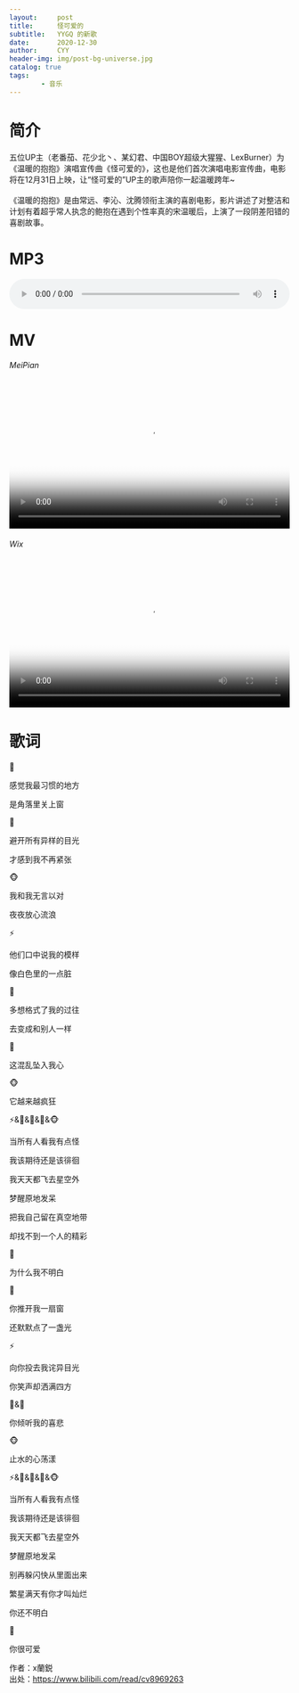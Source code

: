 ```yaml
---
layout:     post
title:      怪可爱的
subtitle:   YYGQ 的新歌
date:       2020-12-30
author:     CYY
header-img: img/post-bg-universe.jpg
catalog: true
tags:    
        - 音乐
---
```


# 简介
五位UP主（老番茄、花少北丶、某幻君、中国BOY超级大猩猩、LexBurner）为《温暖的抱抱》演唱宣传曲《怪可爱的》，这也是他们首次演唱电影宣传曲，电影将在12月31日上映，让“怪可爱的”UP主的歌声陪你一起温暖跨年~<br><br>
《温暖的抱抱》是由常远、李沁、沈腾领衔主演的喜剧电影，影片讲述了对整洁和计划有着超乎常人执念的鲍抱在遇到个性率真的宋温暖后，上演了一段阴差阳错的喜剧故事。

# MP3
<audio src="/vm/%E6%80%AA%E5%8F%AF%E7%88%B1%E7%9A%84.mp3" controls="controls" style="width: 100%;">Your browser does not support the audio tag.</audio>

# MV
###### MeiPian
<video src="https://ss2.meipian.me/users/16486831/1e1b7960-49d9-11eb-ba86-bd35d674f0a8_convert.mp4" controls="controls" poster="https://ss2.meipian.me/users/16486831/27dabe71-49d9-11eb-ba86-bd35d674f0a8.jpg-thumb3" class="video" style="width: 100%;max-height: 432px; object-fit: cover;"></video>
###### Wix
<video src="https://video.wixstatic.com/video/457e8b_451664e1ed454f1889196cc678511c8b/1080p/mp4/file.mp4" controls="controls" poster="https://ss2.meipian.me/users/16486831/27dabe71-49d9-11eb-ba86-bd35d674f0a8.jpg-thumb3" class="video" style="width: 100%;max-height: 432px; object-fit: cover;"></video>

# 歌词
🌸

感觉我最习惯的地方

是角落里关上窗

🍅

避开所有异样的目光

才感到我不再紧张

🐵

我和我无言以对

夜夜放心流浪

⚡

他们口中说我的模样

像白色里的一点脏

🦄

多想格式了我的过往

去变成和别人一样

🌸

这混乱坠入我心

🐵

它越来越疯狂

⚡&🌸&🦄&🍅&🐵

当所有人看我有点怪

我该期待还是该徘徊

我天天都飞去星空外

梦醒原地发呆

把我自己留在真空地带

却找不到一个人的精彩

🦄

为什么我不明白


🍅

你推开我一扇窗

还默默点了一盏光

⚡

向你投去我诧异目光

你笑声却洒满四方

🌸&🦄

你倾听我的喜悲

🐵

止水的心荡漾

⚡&🌸&🦄&🍅&🐵

当所有人看我有点怪

我该期待还是该徘徊

我天天都飞去星空外

梦醒原地发呆

别再躲闪快从里面出来

繁星满天有你才叫灿烂

你还不明白

🍅

你很可爱


作者：x蘭鋭<br>
出处：https://www.bilibili.com/read/cv8969263
